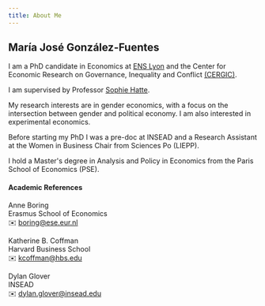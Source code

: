 ```yaml
---
title: About Me
---
```


## María José González-Fuentes 

I am a PhD candidate in Economics at [ENS Lyon](https://www.ens-lyon.fr/en/) and the Center for Economic Research on Governance, Inequality and Conflict [(CERGIC)](https://www.cergic-lyon.fr/). 

I am supervised by Professor [Sophie Hatte](https://sites.google.com/site/sophiehatte/).

My research interests are in gender economics, with a focus on the intersection between gender and political economy. I am also interested in experimental economics.

Before starting my PhD I was a pre-doc at INSEAD and a Research Assistant at the Women in Business Chair from Sciences Po (LIEPP). 

I hold a Master's degree in Analysis and Policy in Economics from the Paris School of Economics (PSE).

#### Academic References

Anne Boring  
Erasmus School of Economics  
✉️ [boring@ese.eur.nl](mailto:boring@ese.eur.nl)  

Katherine B. Coffman  
Harvard Business School  
✉️ [kcoffman@hbs.edu](mailto:kcoffman@hbs.edu)

Dylan Glover  
INSEAD  
✉️ [dylan.glover@insead.edu](mailto:dylan.glover@insead.edu)




